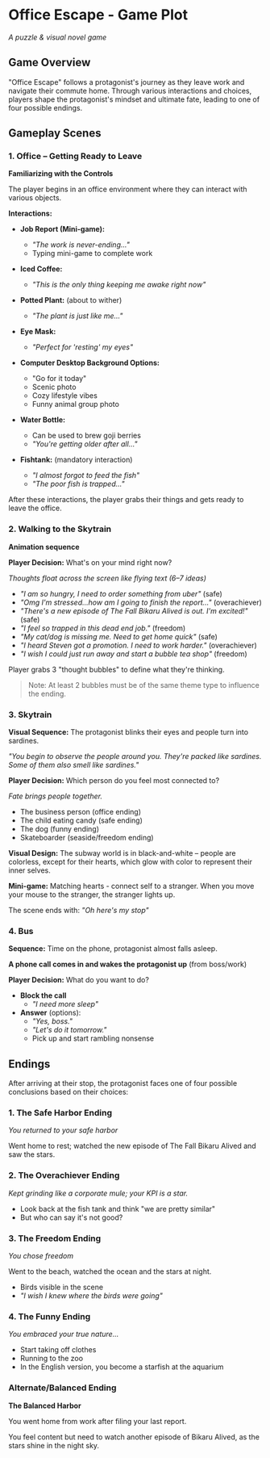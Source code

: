 # Office Escape - Game Plot

*A puzzle & visual novel game*

## Game Overview

"Office Escape" follows a protagonist's journey as they leave work and navigate their commute home. Through various interactions and choices, players shape the protagonist's mindset and ultimate fate, leading to one of four possible endings.

## Gameplay Scenes

### 1. Office – Getting Ready to Leave

**Familiarizing with the Controls**

The player begins in an office environment where they can interact with various objects.

**Interactions:**

- **Job Report (Mini-game):**
  - *"The work is never-ending..."*
  - Typing mini-game to complete work

- **Iced Coffee:**
  - *"This is the only thing keeping me awake right now"*

- **Potted Plant:** (about to wither)
  - *"The plant is just like me…"*

- **Eye Mask:**
  - *"Perfect for 'resting' my eyes"*

- **Computer Desktop Background Options:**
  - "Go for it today"
  - Scenic photo
  - Cozy lifestyle vibes
  - Funny animal group photo

- **Water Bottle:**
  - Can be used to brew goji berries
  - *"You're getting older after all..."*

- **Fishtank:** (mandatory interaction)
  - *"I almost forgot to feed the fish"*
  - *"The poor fish is trapped…"*

After these interactions, the player grabs their things and gets ready to leave the office.

### 2. Walking to the Skytrain

**Animation sequence**

**Player Decision:** What's on your mind right now?

*Thoughts float across the screen like flying text (6–7 ideas)*

- *"I am so hungry, I need to order something from uber"* (safe)
- *"Omg I'm stressed…how am I going to finish the report…"* (overachiever)
- *"There's a new episode of The Fall Bikaru Alived is out. I'm excited!"* (safe)
- *"I feel so trapped in this dead end job."* (freedom)
- *"My cat/dog is missing me. Need to get home quick"* (safe)
- *"I heard Steven got a promotion. I need to work harder."* (overachiever)
- *"I wish I could just run away and start a bubble tea shop"* (freedom)

Player grabs 3 "thought bubbles" to define what they're thinking.

> Note: At least 2 bubbles must be of the same theme type to influence the ending.

### 3. Skytrain

**Visual Sequence:** The protagonist blinks their eyes and people turn into sardines.

*"You begin to observe the people around you. They're packed like sardines. Some of them also smell like sardines."*

**Player Decision:** Which person do you feel most connected to?

*Fate brings people together.*

- The business person (office ending)
- The child eating candy (safe ending)
- The dog (funny ending)
- Skateboarder (seaside/freedom ending)

**Visual Design:** The subway world is in black-and-white – people are colorless, except for their hearts, which glow with color to represent their inner selves.

**Mini-game:** Matching hearts - connect self to a stranger. When you move your mouse to the stranger, the stranger lights up.

The scene ends with: *"Oh here's my stop"*

### 4. Bus

**Sequence:** Time on the phone, protagonist almost falls asleep.

**A phone call comes in and wakes the protagonist up** (from boss/work)

**Player Decision:** What do you want to do?

- **Block the call**
  - *"I need more sleep"*
- **Answer** (options):
  - *"Yes, boss."*
  - *"Let's do it tomorrow."*
  - Pick up and start rambling nonsense

## Endings

After arriving at their stop, the protagonist faces one of four possible conclusions based on their choices:

### 1. The Safe Harbor Ending

*You returned to your safe harbor*

Went home to rest; watched the new episode of The Fall Bikaru Alived and saw the stars.

### 2. The Overachiever Ending

*Kept grinding like a corporate mule; your KPI is a star.*

- Look back at the fish tank and think "we are pretty similar"
- But who can say it's not good?

### 3. The Freedom Ending

*You chose freedom*

Went to the beach, watched the ocean and the stars at night.
- Birds visible in the scene
- *"I wish I knew where the birds were going"*

### 4. The Funny Ending

*You embraced your true nature...*

- Start taking off clothes
- Running to the zoo
- In the English version, you become a starfish at the aquarium

### Alternate/Balanced Ending

**The Balanced Harbor**

You went home from work after filing your last report.

You feel content but need to watch another episode of Bikaru Alived, as the stars shine in the night sky. 